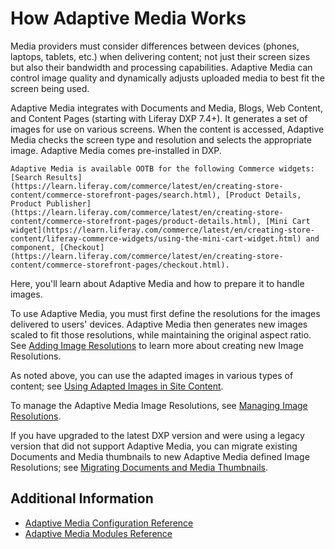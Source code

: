 # How Adaptive Media Works
<!--TASK: Use as section intro, Adaptive Media. -->
Media providers must consider differences between devices (phones, laptops, tablets, etc.) when delivering content; not just their screen sizes but also their bandwidth and processing capabilities. Adaptive Media can control image quality and dynamically adjusts uploaded media to best fit the screen being used.

Adaptive Media integrates with Documents and Media, Blogs, Web Content, and Content Pages (starting with Liferay DXP 7.4+). It generates a set of images for use on various screens. When the content is accessed, Adaptive Media checks the screen type and resolution and selects the appropriate image. Adaptive Media comes pre-installed in DXP.

```{note}
Adaptive Media is available OOTB for the following Commerce widgets: [Search Results](https://learn.liferay.com/commerce/latest/en/creating-store-content/commerce-storefront-pages/search.html), [Product Details, Product Publisher](https://learn.liferay.com/commerce/latest/en/creating-store-content/commerce-storefront-pages/product-details.html), [Mini Cart widget](https://learn.liferay.com/commerce/latest/en/creating-store-content/liferay-commerce-widgets/using-the-mini-cart-widget.html) and component, [Checkout](https://learn.liferay.com/commerce/latest/en/creating-store-content/commerce-storefront-pages/checkout.html).
```

Here, you'll learn about Adaptive Media and how to prepare it to handle images. <!--Q: What about other assets? -->

To use Adaptive Media, you must first define the resolutions for the images delivered to users' devices. Adaptive Media then generates new images scaled to fit those resolutions, while maintaining the original aspect ratio. See [Adding Image Resolutions](./adding-image-resolutions.md) to learn more about creating new Image Resolutions.

As noted above, you can use the adapted images in various types of content; see [Using Adapted Images in Site Content](./using-adapted-images-in-site-content.md).

To manage the Adaptive Media Image Resolutions, see [Managing Image Resolutions](./managing-image-resolutions.md).

If you have upgraded to the latest DXP version and were using a legacy version that did not support Adaptive Media, you can migrate existing Documents and Media thumbnails to new Adaptive Media defined Image Resolutions; see [Migrating Documents and Media Thumbnails](./migrating-documents-and-media-thumbnails.md).

## Additional Information

* [Adaptive Media Configuration Reference](./adaptive-media-configuration-reference.md)
* [Adaptive Media Modules Reference](../../developer-guide/adaptive-media-modules-reference.md)

